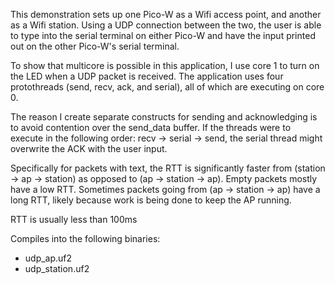
This demonstration sets up one Pico-W as a Wifi access point, and another as
a Wifi station. Using a UDP connection between the two, the user is able to
type into the serial terminal on either Pico-W and have the input printed out
on the other Pico-W's serial terminal.

To show that multicore is possible in this application, I use core 1 to turn
on the LED when a UDP packet is received. The application uses four
protothreads (send, recv, ack, and serial), all of which are executing on
core 0.

The reason I create separate constructs for sending and acknowledging is to
avoid contention over the send_data buffer. If the threads were to execute in
the following order: recv -> serial -> send, the serial thread might
overwrite the ACK with the user input.

Specifically for packets with text, the RTT is significantly faster from
(station -> ap -> station) as opposed to (ap -> station -> ap). Empty packets
mostly have a low RTT. Sometimes packets going from (ap -> station -> ap)
have a long RTT, likely because work is being done to keep the AP running.

RTT is usually less than 100ms

Compiles into the following binaries:
- udp_ap.uf2
- udp_station.uf2
